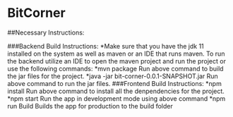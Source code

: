 # BitCorner


##Necessary Instructions:

###Backend Build Instructions:
        *Make sure that you have the jdk 11 installed on the system as well as maven or an IDE that runs maven. 
        To run the backend utilize an IDE to open the maven project and run the project or use the following commands:
    *mvn package
        Run above command to build the jar files for the project.
    *java -jar bit-corner-0.0.1-SNAPSHOT.jar
        Run above command to run the jar files.
###Frontend Build Instructions:
    *npm install
        Run above command to install all the denpendencies for the project.
    *npm start
        Run the app in development mode using above command
    *npm run Build
        Builds the app for production to the build folder
